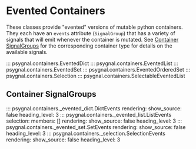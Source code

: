 # Evented Containers

These classes provide "evented" versions of mutable python containers.
They each have an `events` attribute (`SignalGroup`) that has a variety of
signals that will emit whenever the container is mutated.  See
[Container SignalGroups](#container-signalgroups) for the corresponding
container type for details on the available signals.

::: psygnal.containers.EventedDict
::: psygnal.containers.EventedList
::: psygnal.containers.EventedSet
::: psygnal.containers.EventedOrderedSet
::: psygnal.containers.Selection
::: psygnal.containers.SelectableEventedList

## Container SignalGroups

::: psygnal.containers._evented_dict.DictEvents
    rendering:
      show_source: false
      heading_level: 3
::: psygnal.containers._evented_list.ListEvents
    selection:
      members: []
    rendering:
      show_source: false
      heading_level: 3
::: psygnal.containers._evented_set.SetEvents
    rendering:
      show_source: false
      heading_level: 3
::: psygnal.containers._selection.SelectionEvents
    rendering:
      show_source: false
      heading_level: 3
